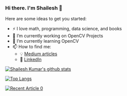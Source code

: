 ### Hi there. I'm Shailesh 👋

<!--
**ShaileshKumar97/ShaileshKumar97** is a ✨ _special_ ✨ repository because its `README.md` (this file) appears on your GitHub profile.
-->

Here are some ideas to get you started:

- ⚡ I love math, programming, data science, and books
- 🔭 I’m currently working on OpenCV Projects
- 🌱 I’m currently learning OpenCV
- 📫 How to find me: 
  - :bulb: [Medium articles](https://medium.com/@shailesh-kumar)
  - :office: [LinkedIn](https://www.linkedin.com/in/shailesh-kumar-2171a814b)

[![Shailesh Kumar's github stats](https://github-readme-stats.vercel.app/api?username=ShaileshKumar97&count_private=true&show_icons=true&theme=radical&hide_rank=false)](https://github.com/ShaileshKumar97/ShaileshKumar97)

[![Top Langs](https://github-readme-stats.vercel.app/api/top-langs/?username=ShaileshKumar97&langs_count=5)](https://github.com/ShaileshKumar97/ShaileshKumar97)

<a target="_blank" href="https://github-readme-medium-recent-article.vercel.app/medium/@shailesh-kumar/0"><img src="https://github-readme-medium-recent-article.vercel.app/medium/@shailesh-kumar/0" alt="Recent Article 0">
